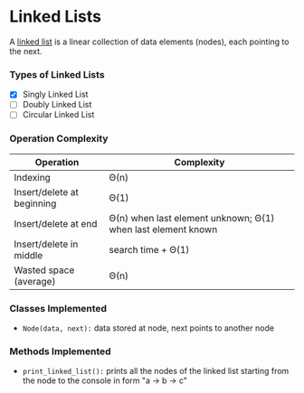 # Linked Lists

A [linked list](https://en.wikipedia.org/wiki/Linked_list) is a linear collection of data elements (nodes), each pointing to the next.

### Types of Linked Lists
 - [x] Singly Linked List
 - [ ] Doubly Linked List
 - [ ] Circular Linked List

### Operation Complexity
Operation | Complexity 
--- | --- 
Indexing|Θ(n)
Insert/delete at beginning|Θ(1)
Insert/delete at end|Θ(n) when last element unknown; Θ(1) when last element known
Insert/delete in middle|search time + Θ(1)
Wasted space (average)|Θ(n)

### Classes Implemented
 - `Node(data, next):` data stored at node, next points to another node

### Methods Implemented
 - `print_linked_list():` prints all the nodes of the linked list starting from the node to the console in form "a -> b -> c"
